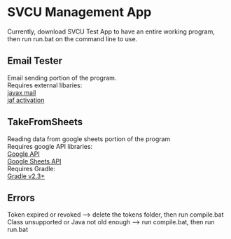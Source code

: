 # SVCU Management App
Currently, download SVCU Test App to have an entire working program, then run run.bat on the command line to use.

## Email Tester
Email sending portion of the program.   
Requires external libaries:  
[javax mail](https://javaee.github.io/javamail/)  
[jaf activation](https://www.oracle.com/technetwork/java/jaf11-139815.html)  

## TakeFromSheets
Reading data from google sheets portion of the program  
Requires google API libraries:  
[Google API](https://developers.google.com/api-client-library/java/google-api-java-client/download)  
[Google Sheets API](https://developers.google.com/api-client-library/java/apis/sheets/v4)  
Requires Gradle:  
[Gradle v2.3+](https://gradle.org/install/)  

## Errors
Token expired or revoked --> delete the tokens folder, then run compile.bat  
Class unsupported or Java not old enough --> run compile.bat, then run run.bat

